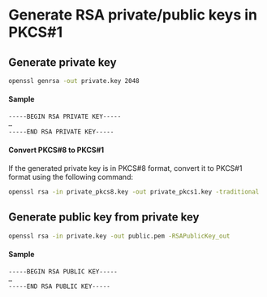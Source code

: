 # Generate RSA private/public keys in PKCS#1

## Generate private key

```sh
openssl genrsa -out private.key 2048
```

#### Sample

```sh
-----BEGIN RSA PRIVATE KEY-----
…
-----END RSA PRIVATE KEY-----
```

#### Convert PKCS#8 to PKCS#1

If the generated private key is in PKCS#8 format, convert it to PKCS#1 format using the following command:

```sh
openssl rsa -in private_pkcs8.key -out private_pkcs1.key -traditional
```

## Generate public key from private key

```sh
openssl rsa -in private.key -out public.pem -RSAPublicKey_out
```

#### Sample

```sh
-----BEGIN RSA PUBLIC KEY-----
…
-----END RSA PUBLIC KEY-----
```
